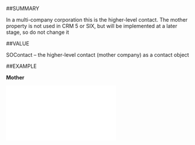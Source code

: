 
##SUMMARY

In a multi-company corporation this is the higher-level contact. The mother property is not used in CRM 5 or SIX, but will be implemented at a later stage, so do not change it


##VALUE

SOContact – the higher-level contact (mother company) as a contact object


##EXAMPLE

**Mother**



![](..\..\Examples\vbs\socontact.mother.vbs.txt)

